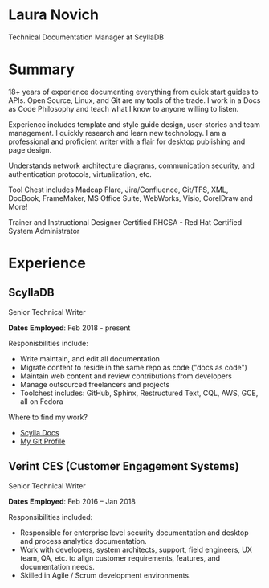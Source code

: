 # Laura Novich 

Technical Documentation Manager at ScyllaDB

# Summary

18+ years of experience documenting everything from quick start guides to APIs. Open Source, Linux, and Git are my tools of the trade. I work in a Docs as Code Philosophy and teach what I know to anyone willing to listen. 

Experience includes template and style guide design, user-stories and team management.  I quickly research and learn new technology.  I am a professional and proficient writer with a flair for desktop publishing and page design.

Understands network architecture diagrams, communication security, and authentication protocols, virtualization, etc. 

Tool Chest includes Madcap Flare, Jira/Confluence, Git/TFS, XML, DocBook, FrameMaker, MS Office Suite, WebWorks, Visio, CorelDraw and More!

Trainer and Instructional Designer
Certified RHCSA - Red Hat Certified System Administrator

# Experience

## ScyllaDB 
Senior Technical Writer

**Dates Employed**: Feb 2018 - present

Responisbilities include:
* Write maintain, and edit all documentation 
* Migrate content to reside in the same repo as code ("docs as code")
* Maintain web content and review contributions from developers
* Manage outsourced freelancers and projects
* Toolchest includes: GitHub, Sphinx, Restructured Text, CQL, AWS, GCE, all on Fedora

Where to find my work? 
* [Scylla Docs](https://docs.scylladb.com)
* [My Git Profile](https://github.com/lauranovich)


## Verint CES (Customer Engagement Systems)
Senior Technical Writer  

**Dates Employed**: Feb 2016 – Jan 2018

Responsibilities included:
* Responsible for enterprise level security documentation and desktop and process analytics documentation. 
* Work with developers, system architects, support, field engineers, UX team, QA, etc. to align customer requirements, features, and documentation needs.
* Skilled in Agile / Scrum development environments. 
